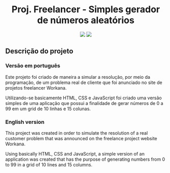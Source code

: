 <h1 align="center"> Proj. Freelancer - Simples gerador de números aleatórios </h1>

<p align="center">
<img src="https://img.shields.io/badge/Version-2.0-green)"/>
<img src="https://img.shields.io/badge/Status-finished-green)"/>
</p>

<h2 align="left">Descrição do projeto</h2>
<h3 align="left">Versão em português</h3>
<p text-align="justify">Este projeto foi criado de maneira a simular a resolução, por meio da programação, de um problema real de cliente que foi anunciado no site de projetos freelancer Workana.</p>
<p text-align="justify">Utilizando-se basicamente HTML, CSS e JavaScript foi criado uma versão simples de uma aplicação que possui a finalidade de gerar números de 0 a 99 em um grid de 10 linhas e 15 colunas.</p>

<h3 align="left">English version</h3>
<p text-align="justify">
This project was created in order to simulate the resolution of a real customer problem that was announced on the freelance project website Workana.</p>
<p text-align="justify">
Using basically HTML, CSS and JavaScript, a simple version of an application was created that has the purpose of generating numbers from 0 to 99 in a grid of 10 lines and 15 columns.</p>

